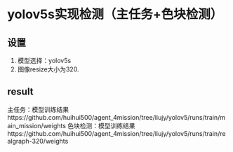 # yolov5s实现检测（主任务+色块检测）

## 设置

1. 模型选择：yolov5s
2. 图像resize大小为320.


## result

主任务：模型训练结果https://github.com/huihui500/agent_4mission/tree/liujy/yolov5/runs/train/main_mission/weights
色块检测：模型训练结果https://github.com/huihui500/agent_4mission/tree/liujy/yolov5/runs/train/realgraph-320/weights